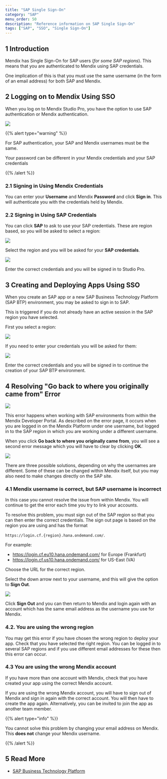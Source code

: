 ```yaml
---
title: "SAP Single Sign-On"
category: "SAP"
menu_order: 50
description: "Reference information on SAP Single Sign-On"
tags: ["SAP", "SSO", "Single Sign-On"]
---
```


## 1 Introduction

Mendix has Single Sign-On for SAP users (*for some SAP regions*). This means that you are authenticated to Mendix using SAP credentials.

One implication of this is that you must use the same username (in the form of an email address) for both SAP and Mendix.

## 2 Logging on to Mendix Using SSO

When you log on to Mendix Studio Pro, you have the option to use SAP authentication or Mendix authentication.

![](attachments/sap-single-sign-on/sign-in.png)

{{% alert type="warning" %}}

For SAP authentication, your SAP and Mendix usernames must be the same.

Your password can be different in your Mendix credentials and your SAP credentials

{{% /alert %}}

### 2.1 Signing in Using Mendix Credentials

You can enter your **Username** and Mendix **Password** and click **Sign in**. This will authenticate you with the credentials held by Mendix.

### 2.2 Signing in Using SAP Credentials

You can click **SAP** to ask to use your SAP credentials. These are region based, so you will be asked to select a region:

![](attachments/sap-single-sign-on/select-sap-region.png)

Select the region and you will be asked for your **SAP credentials**.

![](attachments/sap-single-sign-on/sap-login-screen.png)

Enter the correct credentials and you will be signed in to Studio Pro.

## 3 Creating and Deploying Apps Using SSO

When you create an SAP app or a new SAP Business Technology Platform (SAP BTP) environment, you may be asked to sign in to SAP.

This is triggered if you do not already have an active session in the SAP region you have selected.

First you select a region:

![](attachments/sap-single-sign-on/app-select-sap-region.png)

If you need to enter your credentials you will be asked for them:

![](attachments/sap-single-sign-on/sap-login-screen.png)

Enter the correct credentials and you will be signed in to continue the creation of your SAP BTP environment.

## 4 Resolving "Go back to where you originally came from" Error

![](attachments/sap-single-sign-on/go-back.png)

This error happens when working with SAP environments from within the Mendix Developer Portal. As described on the error page, it occurs when you are logged in on the Mendix Platform under one username, but logged in to the SAP region in which you are working under a different username.

When you click **Go back to where you originally came from**, you will see a second error message which you will have to clear by clicking **OK**.

![](attachments/sap-single-sign-on/server-error.png)

There are three possible solutions, depending on why the usernames are different. Some of these can be changed within Mendix itself, but you may also need to make changes directly on the SAP site.

### 4.1 Mendix username is correct, but SAP username is incorrect

In this case you cannot resolve the issue from within Mendix. You will continue to get the error each time you try to link your accounts.

To resolve this problem, you must sign out of the SAP region so that you can then enter the correct credentials. The sign out page is based on the region you are using and has the format

`https://login.cf.{region}.hana.ondemand.com/`. 

For example:

* https://login.cf.eu10.hana.ondemand.com/ for Europe (Frankfurt)
* https://login.cf.us10.hana.ondemand.com/ for US-East (VA)

Choose the URL for the correct region.

Select the down arrow next to your username, and this will give the option to **Sign Out**.

![](attachments/sap-single-sign-on/where-to.png)

Click **Sign Out** and you can then return to Mendix and login again with an account which has the same email address as the username you use for Mendix.

### 4.2. You are using the wrong region

You may get this error if you have chosen the wrong region to deploy your app. Check that you have selected the right region. You can be logged in to several SAP regions and if you use different email addresses for these then this error can occur.

### 4.3 You are using the wrong Mendix account

If you have more than one account with Mendix, check that you have created your app using the correct Mendix account.

If you are using the wrong Mendix account, you will have to sign out of Mendix and sign in again with the correct account. You will then have to create the app again. Alternatively, you can be invited to join the app as another team member.

{{% alert type="info" %}}

You cannot solve this problem by changing your email address on Mendix. This **does not** change your Mendix username.

{{% /alert %}}

## 5 Read More

* [SAP Business Technology Platform](/developerportal/deploy/sap-cloud-platform)
